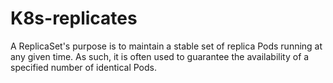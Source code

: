 # K8s-replicates
A ReplicaSet's purpose is to maintain a stable set of replica Pods running at any given time. As such, it is often used to guarantee the availability of a specified number of identical Pods.
